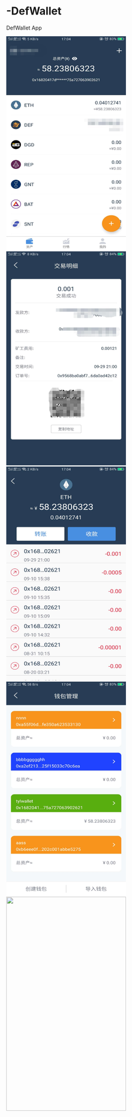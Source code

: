 # -DefWallet
 DefWallet App
 
 <img src="https://github.com/defchain/-DefWallet/blob/master/raw/pic1.jpg" width=319 height=568 /><br />
 <img src="https://github.com/defchain/-DefWallet/blob/master/raw/pic2.jpg" width=319 height=568 /><br />
 <img src="https://github.com/defchain/-DefWallet/blob/master/raw/pic3.jpg" width=319 height=568 /><br />
 <img src="https://github.com/defchain/-DefWallet/blob/master/raw/pic4.jpg" width=319 height=568 /><br />
 <img src="https://github.com/defchain/-DefWallet/blob/master/raw/pic5.jpg" width=319 height=568 /><br />
